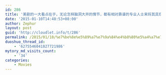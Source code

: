 ```yaml
---
id: 286
title: '美剧的一大看点在于，无论怎样脑洞大开的情节，都有相对靠谱的专业人士来将其具现化&#8230;'
date: '2015-01-10T14:48:53+08:00'
author: Zephur
layout: post
guid: 'http://cloudlet.info/t/286'
permalink: /2015/01/10/%e7%be%8e%e5%89%a7%e7%9a%84%e4%b8%80%e5%a4%a7%e7%9c%8b%e7%82%b9%e5%9c%a8%e4%ba%8e%ef%bc%8c%e6%97%a0%e8%ae%ba%e6%80%8e%e4%b9%88%e8%84%91%e6%b4%9e%e5%a4%a7%e5%bc%80%e7%9a%84%e6%83%85%e8%8a%82%ef%bc%8c/
duoshuo_thread_id:
    - '6275546041827721986'
mytory_md_visits_count:
    - '34'
categories:
    - Movies
---
```


